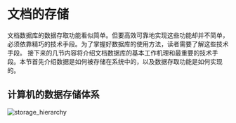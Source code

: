 # 文档的存储

文档数据库的数据存取功能看似简单。但要高效可靠地实现这些功能却并不简单，必须依靠精巧的技术手段。为了掌握好数据库的使用方法，读者需要了解这些技术手段。
接下来的几节内容将介绍文档数据库的基本工作机理和最重要的技术手段。本节首先介绍数据是如何被存储在系统中的，以及数据存取功能是如何实现的。

## 计算机的数据存储体系

![storage_hierarchy](https://i.pinimg.com/originals/55/71/33/55713334e2109df8fdf635edf511ad23.png)

